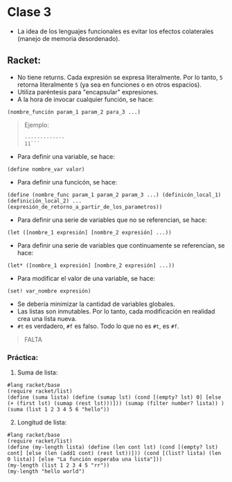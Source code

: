 # Clase 3

- La idea de los lenguajes funcionales es evitar los efectos colaterales (manejo de memoria desordenado).

## Racket:
- No tiene returns. Cada expresión se expresa literalmente. Por lo tanto, `5` retorna literalmente `5` (ya sea en funciones o en otros espacios).
- Utiliza paréntesis para "encapsular" expresiones.
- A la hora de invocar cualquier función, se hace:
```
(nombre_función param_1 param_2 para_3 ...)
```
> Ejemplo:
> ``` (+ 5 6) ; sumar 5 y 6
> -------------
> 11```
- Para definir una variable, se hace:
```
(define nombre_var valor)
```
- Para definir una funcicón, se hace:
```
(define (nombre_func param_1 param_2 param_3 ...) (definicón_local_1) (definición_local_2) ... (expresión_de_retorno_a_partir_de_los_parametros))
```
- Para definir una serie de variables que no se referencian, se hace:
```
(let ([nombre_1 expresión] [nombre_2 expresión] ...))
```
- Para definir una serie de variables que continuamente se referencian, se hace:
```
(let* ([nombre_1 expresión] [nombre_2 expresión] ...))
```
- Para modificar el valor de una variable, se hace:
```
(set! var_nombre expresión)
```
- Se debería minimizar la cantidad de variables globales.
- Las listas son inmutables. Por lo tanto, cada modificación en realidad crea una lista nueva.
- `#t` es verdadero, `#f` es falso. Todo lo que no es `#t`, es `#f`.
> FALTA

### Práctica:
1. Suma de lista:
```
#lang racket/base
(require racket/list)
(define (suma lista) (define (sumap lst) (cond [(empty? lst) 0] [else (+ (first lst) (sumap (rest lst)))])) (sumap (filter number? lista)) )
(suma (list 1 2 3 4 5 6 "hello"))
```
2. Longitud de lista:
```
#lang racket/base
(require racket/list)
(define (my-length lista) (define (len cont lst) (cond [(empty? lst) cont] [else (len (add1 cont) (rest lst))])) (cond [(list? lista) (len 0 lista)] [else "La función esperaba una lista"]))
(my-length (list 1 2 3 4 5 "rr"))
(my-length "hello world")
```
